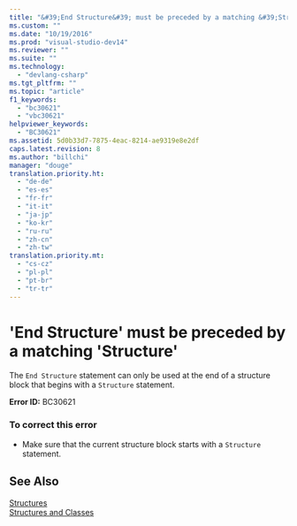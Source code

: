 ```yaml
---
title: "&#39;End Structure&#39; must be preceded by a matching &#39;Structure&#39;"
ms.custom: ""
ms.date: "10/19/2016"
ms.prod: "visual-studio-dev14"
ms.reviewer: ""
ms.suite: ""
ms.technology: 
  - "devlang-csharp"
ms.tgt_pltfrm: ""
ms.topic: "article"
f1_keywords: 
  - "bc30621"
  - "vbc30621"
helpviewer_keywords: 
  - "BC30621"
ms.assetid: 5d0b33d7-7875-4eac-8214-ae9319e8e2df
caps.latest.revision: 8
ms.author: "billchi"
manager: "douge"
translation.priority.ht: 
  - "de-de"
  - "es-es"
  - "fr-fr"
  - "it-it"
  - "ja-jp"
  - "ko-kr"
  - "ru-ru"
  - "zh-cn"
  - "zh-tw"
translation.priority.mt: 
  - "cs-cz"
  - "pl-pl"
  - "pt-br"
  - "tr-tr"
---
```

# &#39;End Structure&#39; must be preceded by a matching &#39;Structure&#39;
The `End Structure` statement can only be used at the end of a structure block that begins with a `Structure` statement.  
  
 **Error ID:** BC30621  
  
### To correct this error  
  
-   Make sure that the current structure block starts with a `Structure` statement.  
  
## See Also  
 [Structures](../Topic/Structures%20\(Visual%20Basic\).md)   
 [Structures and Classes](../Topic/Structures%20and%20Classes%20\(Visual%20Basic\).md)